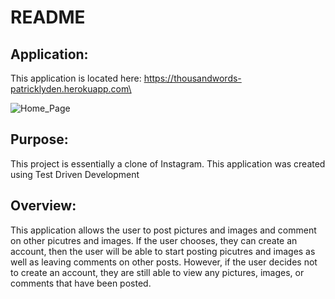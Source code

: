 # README

## Application:<br>
This application is located here: https://thousandwords-patricklyden.herokuapp.com\

![Home_Page](../Saved-Images/ThousandWords_Home_Page.png)

## Purpose:<br>
This project is essentially a clone of Instagram.  This application was created using Test Driven Development

## Overview:<br>
This application allows the user to post pictures and images and comment on other picutres and images.  If the user chooses, they can create an account, then the user will be able to start posting picutres and images as well as leaving comments on other posts.  However, if the user decides not to create an account, they are still able to view any pictures, images, or comments that have been posted.
